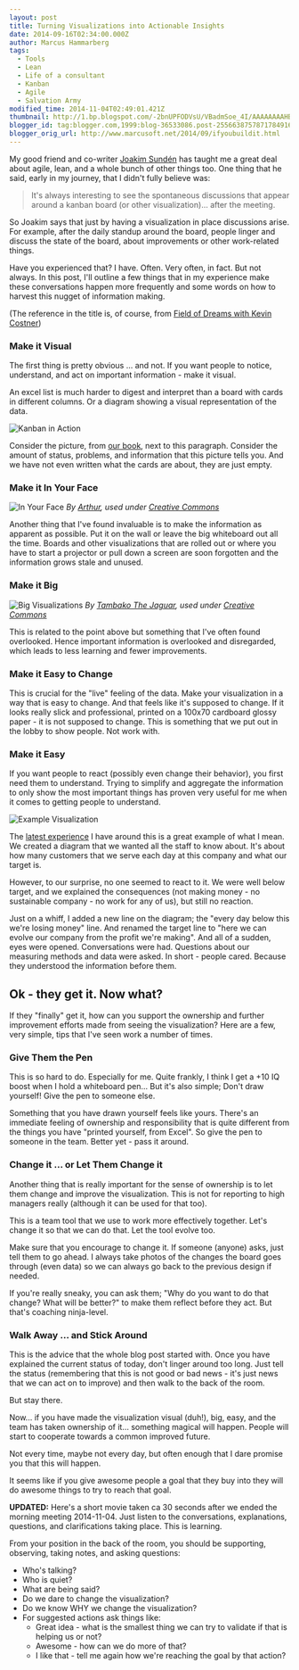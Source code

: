 ```yaml
---
layout: post
title: Turning Visualizations into Actionable Insights
date: 2014-09-16T02:34:00.000Z
author: Marcus Hammarberg
tags:
  - Tools
  - Lean
  - Life of a consultant
  - Kanban
  - Agile
  - Salvation Army
modified_time: 2014-11-04T02:49:01.421Z
thumbnail: http://1.bp.blogspot.com/-2bnUPFODVsU/VBadmSoe_4I/AAAAAAAAHBo/KPMfDiszRe4/s72-c/kanbanInAction.smells.jpg
blogger_id: tag:blogger.com,1999:blog-36533086.post-2556638757871784916
blogger_orig_url: http://www.marcusoft.net/2014/09/ifyoubuildit.html
---
```


My good friend and co-writer [Joakim Sundén](http://joakimsunden.com/) has taught me a great deal about agile, lean, and a whole bunch of other things too. One thing that he said, early in my journey, that I didn't fully believe was:

> It's always interesting to see the spontaneous discussions that appear around a kanban board (or other visualization)... after the meeting.

So Joakim says that just by having a visualization in place discussions arise. For example, after the daily standup around the board, people linger and discuss the state of the board, about improvements or other work-related things.

Have you experienced that? I have. Often. Very often, in fact. But not always. In this post, I'll outline a few things that in my experience make these conversations happen more frequently and some words on how to harvest this nugget of information making.

(The reference in the title is, of course, from [Field of Dreams with Kevin Costner](http://www.marcusoft.net/2014/09/simplerQuestion.html))

### Make it Visual

The first thing is pretty obvious ... and not. If you want people to notice, understand, and act on important information - make it visual.

An excel list is much harder to digest and interpret than a board with cards in different columns. Or a diagram showing a visual representation of the data.

![Kanban in Action](http://1.bp.blogspot.com/-2bnUPFODVsU/VBadmSoe_4I/AAAAAAAAHBo/KPMfDiszRe4/s1600/kanbanInAction.smells.jpg)

Consider the picture, from [our book](http://www.amazon.com/Kanban-Action-Marcus-Hammarberg/dp/1617291056/), next to this paragraph. Consider the amount of status, problems, and information that this picture tells you. And we have not even written what the cards are about, they are just empty.

### Make it In Your Face

![In Your Face](http://1.bp.blogspot.com/-YhR7fZuoCMQ/VBak6chi3eI/AAAAAAAAHB0/IzZK8DsWABQ/s1600/206413799_7c68420938_z.jpg)
*By [Arthur](https://www.flickr.com/photos/nycarthur), used under [Creative Commons](https://creativecommons.org/licenses/by-nc-sa/2.0/)*

Another thing that I've found invaluable is to make the information as apparent as possible. Put it on the wall or leave the big whiteboard out all the time. Boards and other visualizations that are rolled out or where you have to start a projector or pull down a screen are soon forgotten and the information grows stale and unused.

### Make it Big

![Big Visualizations](http://4.bp.blogspot.com/-NAgJkxapOEg/VBaquSjMzAI/AAAAAAAAHCE/PYkEIKt3_OM/s1600/5550789546_9dccc9f90e_z.jpg)
*By [Tambako The Jaguar](https://www.flickr.com/photos/tambako), used under [Creative Commons](https://creativecommons.org/licenses/by-nd/2.0/)*

This is related to the point above but something that I've often found overlooked. Hence important information is overlooked and disregarded, which leads to less learning and fewer improvements.

### Make it Easy to Change

This is crucial for the "live" feeling of the data. Make your visualization in a way that is easy to change. And that feels like it's supposed to change. If it looks really slick and professional, printed on a 100x70 cardboard glossy paper - it is not supposed to change. This is something that we put out in the lobby to show people. Not work with.

### Make it Easy

If you want people to react (possibly even change their behavior), you first need them to understand. Trying to simplify and aggregate the information to only show the most important things has proven very useful for me when it comes to getting people to understand.

![Example Visualization](http://3.bp.blogspot.com/-YWAYVVVFGkI/VBeZ-BdhMAI/AAAAAAAAHEw/OvdGaEuE74I/s1600/board.png)

The [latest experience](http://www.marcusoft.net/2014/09/simplerQuestion.html) I have around this is a great example of what I mean. We created a diagram that we wanted all the staff to know about. It's about how many customers that we serve each day at this company and what our target is.

However, to our surprise, no one seemed to react to it. We were well below target, and we explained the consequences (not making money - no sustainable company - no work for any of us), but still no reaction.

Just on a whiff, I added a new line on the diagram; the "every day below this we're losing money" line. And renamed the target line to "here we can evolve our company from the profit we're making". And all of a sudden, eyes were opened. Conversations were had. Questions about our measuring methods and data were asked. In short - people cared. Because they understood the information before them.

## Ok - they get it. Now what?

If they "finally" get it, how can you support the ownership and further improvement efforts made from seeing the visualization? Here are a few, very simple, tips that I've seen work a number of times.

### Give Them the Pen

This is so hard to do. Especially for me. Quite frankly, I think I get a +10 IQ boost when I hold a whiteboard pen... But it's also simple; Don't draw yourself! Give the pen to someone else.

Something that you have drawn yourself feels like yours. There's an immediate feeling of ownership and responsibility that is quite different from the things you have "printed yourself, from Excel". So give the pen to someone in the team. Better yet - pass it around.

### Change it ... or Let Them Change it

Another thing that is really important for the sense of ownership is to let them change and improve the visualization. This is not for reporting to high managers really (although it can be used for that too).

This is a team tool that we use to work more effectively together. Let's change it so that we can do that. Let the tool evolve too.

Make sure that you encourage to change it. If someone (anyone) asks, just tell them to go ahead. I always take photos of the changes the board goes through (even data) so we can always go back to the previous design if needed.

If you're really sneaky, you can ask them; "Why do you want to do that change? What will be better?" to make them reflect before they act. But that's coaching ninja-level.

### Walk Away ... and Stick Around

This is the advice that the whole blog post started with. Once you have explained the current status of today, don't linger around too long. Just tell the status (remembering that this is not good or bad news - it's just news that we can act on to improve) and then walk to the back of the room.

But stay there.

Now... if you have made the visualization visual (duh!), big, easy, and the team has taken ownership of it... something magical will happen. People will start to cooperate towards a common improved future.

Not every time, maybe not every day, but often enough that I dare promise you that this will happen.

It seems like if you give awesome people a goal that they buy into they will do awesome things to try to reach that goal.

**UPDATED:** Here's a short movie taken ca 30 seconds after we ended the morning meeting 2014-11-04. Just listen to the conversations, explanations, questions, and clarifications taking place. This is learning.

From your position in the back of the room, you should be supporting, observing, taking notes, and asking questions:

- Who's talking?
- Who is quiet?
- What are being said?
- Do we dare to change the visualization?
- Do we know WHY we change the visualization?
- For suggested actions ask things like:
  - Great idea - what is the smallest thing we can try to validate if that is helping us or not?
  - Awesome - how can we do more of that?
  - I like that - tell me again how we're reaching the goal by that action?

